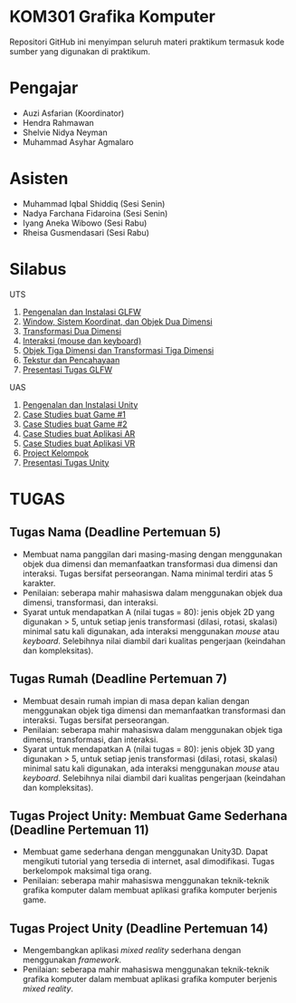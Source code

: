 # KOM301 Grafika Komputer

Repositori GitHub ini menyimpan seluruh materi praktikum termasuk kode sumber yang digunakan di praktikum. 

# Pengajar
- Auzi Asfarian (Koordinator)
- Hendra Rahmawan
- Shelvie Nidya Neyman
- Muhammad Asyhar Agmalaro

# Asisten
- Muhammad Iqbal Shiddiq (Sesi Senin)
- Nadya Farchana Fidaroina (Sesi Senin)
- Iyang Aneka Wibowo (Sesi Rabu)
- Rheisa Gusmendasari (Sesi Rabu)

# Silabus
UTS
1. [Pengenalan dan Instalasi GLFW](https://github.com/auziasfarian/CG-IPB/tree/master/GLFW/Pertemuan%2001)
2. [Window, Sistem Koordinat, dan Objek Dua Dimensi](https://github.com/auziasfarian/CG-IPB/tree/master/GLFW/Pertemuan%2002)
3. [Transformasi Dua Dimensi](https://github.com/auziasfarian/CG-IPB/tree/master/GLFW/Pertemuan%2003)
4. [Interaksi (mouse dan keyboard)](https://github.com/auziasfarian/CG-IPB/tree/master/GLFW/Pertemuan%2004)
5. [Objek Tiga Dimensi dan Transformasi Tiga Dimensi](https://github.com/auziasfarian/CG-IPB/tree/master/GLFW/Pertemuan%2005)
6. [Tekstur dan Pencahayaan](https://github.com/auziasfarian/CG-IPB/tree/master/GLFW/Pertemuan%2006)
7. [Presentasi Tugas GLFW](https://github.com/auziasfarian/CG-IPB/tree/master/GLFW/Pertemuan%2007)

UAS
1. [Pengenalan dan Instalasi Unity](https://github.com/auziasfarian/CG-IPB/tree/master/Unity/Pertemuan%208)
2. [Case Studies buat Game #1](https://github.com/auziasfarian/CG-IPB/tree/master/Unity/Pertemuan%209)
3. [Case Studies buat Game #2](https://github.com/auziasfarian/CG-IPB/tree/master/Unity/Pertemuan%2010)
4. [Case Studies buat Aplikasi AR](https://github.com/auziasfarian/CG-IPB/tree/master/Unity/Pertemuan%2011)
5. [Case Studies buat Aplikasi VR](https://github.com/auziasfarian/CG-IPB/tree/master/Unity/Pertemuan%2012)
6. [Project Kelompok](https://github.com/auziasfarian/CG-IPB/tree/master/Unity/Pertemuan%2013)
7. [Presentasi Tugas Unity](https://github.com/auziasfarian/CG-IPB/tree/master/Unity/Pertemuan%2014)

# TUGAS
## Tugas Nama (Deadline Pertemuan 5)
- Membuat nama panggilan dari masing-masing dengan menggunakan objek dua dimensi dan memanfaatkan transformasi dua dimensi dan interaksi. Tugas bersifat perseorangan. Nama minimal terdiri atas 5 karakter.
- Penilaian: seberapa mahir mahasiswa dalam menggunakan objek dua dimensi, transformasi, dan interaksi.
- Syarat untuk mendapatkan A (nilai tugas = 80): jenis objek 2D yang digunakan > 5, untuk setiap jenis transformasi (dilasi, rotasi, skalasi) minimal satu kali digunakan, ada interaksi menggunakan _mouse_ atau _keyboard_. Selebihnya nilai diambil dari kualitas pengerjaan (keindahan dan kompleksitas).

## Tugas Rumah (Deadline Pertemuan 7)
- Membuat desain rumah impian di masa depan kalian dengan menggunakan objek tiga dimensi dan memanfaatkan transformasi dan interaksi. Tugas bersifat perseorangan. 
- Penilaian: seberapa mahir mahasiswa dalam menggunakan objek tiga dimensi, transformasi, dan interaksi.
- Syarat untuk mendapatkan A (nilai tugas = 80): jenis objek 3D yang digunakan > 5, untuk setiap jenis transformasi (dilasi, rotasi, skalasi) minimal satu kali digunakan, ada interaksi menggunakan _mouse_ atau _keyboard_. Selebihnya nilai diambil dari kualitas pengerjaan (keindahan dan kompleksitas).

## Tugas Project Unity: Membuat Game Sederhana (Deadline Pertemuan 11)
- Membuat game sederhana dengan menggunakan Unity3D. Dapat mengikuti tutorial yang tersedia di internet, asal dimodifikasi. Tugas berkelompok maksimal tiga orang.
- Penilaian: seberapa mahir mahasiswa menggunakan teknik-teknik grafika komputer dalam membuat aplikasi grafika komputer berjenis game.

## Tugas Project Unity (Deadline Pertemuan 14)
- Mengembangkan aplikasi _mixed reality_ sederhana dengan menggunakan _framework_. 
- Penilaian: seberapa mahir mahasiswa menggunakan teknik-teknik grafika komputer dalam membuat aplikasi grafika komputer berjenis _mixed reality_.
